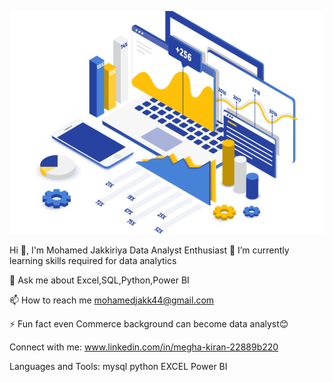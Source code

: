![welcome_Page](images/welcome_Page.png)


Hi 👋, I'm Mohamed Jakkiriya
Data Analyst Enthusiast
🌱 I’m currently learning skills required for data analytics

💬 Ask me about Excel,SQL,Python,Power BI

📫 How to reach me mohamedjakk44@gmail.com

⚡ Fun fact even Commerce background can become data analyst😊

Connect with me:
www.linkedin.com/in/megha-kiran-22889b220

Languages and Tools:
mysql python EXCEL Power BI
